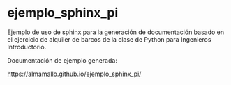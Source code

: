 # ejemplo_sphinx_pi

Ejemplo de uso de sphinx para la generación de documentación basado en el ejercicio de alquiler de barcos de la clase de Python para Ingenieros Introductorio.

Documentación de ejemplo generada: 

https://almamallo.github.io/ejemplo_sphinx_pi/



